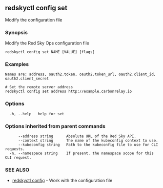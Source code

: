 ## redskyctl config set

Modify the configuration file

### Synopsis

Modify the Red Sky Ops configuration file

```
redskyctl config set NAME [VALUE] [flags]
```

### Examples

```
Names are: address, oauth2.token, oauth2.token_url, oauth2.client_id, oauth2.client_secret

# Set the remote server address
redskyctl config set address http://example.carbonrelay.io
```

### Options

```
  -h, --help   help for set
```

### Options inherited from parent commands

```
      --address string      Absolute URL of the Red Sky API.
      --context string      The name of the kubeconfig context to use.
      --kubeconfig string   Path to the kubeconfig file to use for CLI requests.
  -n, --namespace string    If present, the namespace scope for this CLI request.
```

### SEE ALSO

* [redskyctl config](redskyctl_config.md)	 - Work with the configuration file

